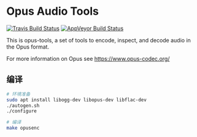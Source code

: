 # Opus Audio Tools

[![Travis Build Status](https://travis-ci.org/xiph/opus-tools.svg?branch=master)](https://travis-ci.org/xiph/opus-tools)
[![AppVeyor Build Status](https://ci.appveyor.com/api/projects/status/github/xiph/opus-tools?branch=master&svg=true)](https://ci.appveyor.com/project/rillian/opus-tools)

This is opus-tools, a set of tools to encode, inspect, and decode
audio in the Opus format.

For more information on Opus see https://www.opus-codec.org/


## 编译

```bash
# 环境准备
sudo apt install libogg-dev libopus-dev libflac-dev
./autogen.sh
./configure

# 编译
make opusenc
```

